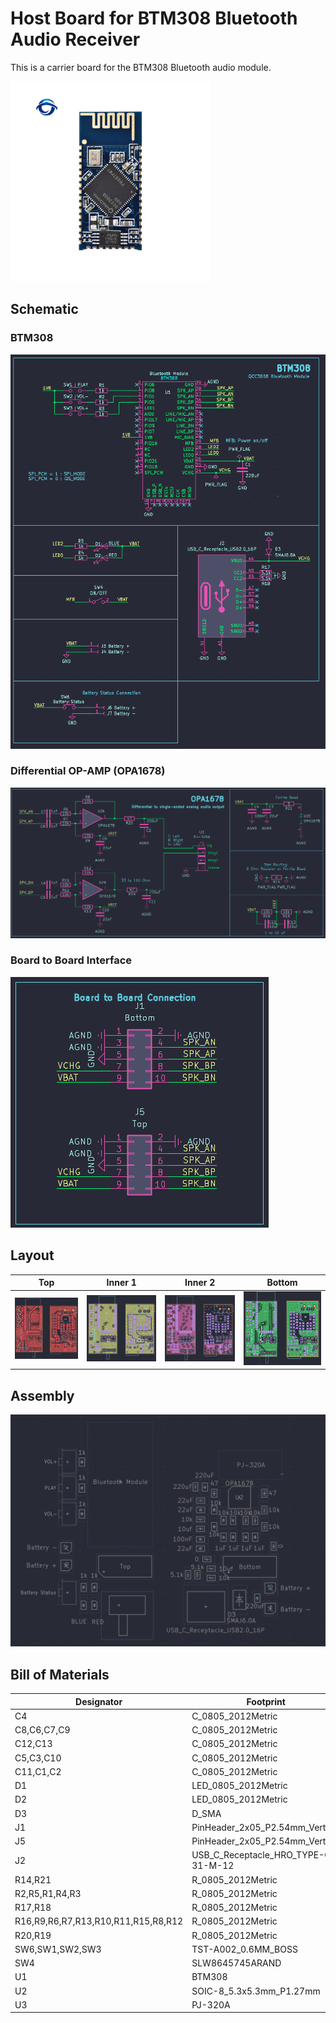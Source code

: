 #  Host Board for BTM308 Bluetooth Audio Receiver

This is a carrier board for the BTM308 Bluetooth audio module.


<img alt="BTM308-module" src="images\btm308.png" width="320">

## Schematic

### BTM308

<img alt="BTM308-schematic" src="images/BTM308-schematic.png" width="520">

### Differential OP-AMP (OPA1678)

<img alt="opa1678-schematic" src="images/opa1678-schematic.png" width="960" >

### Board to Board Interface

<img alt="board-to-board-schematic" src="images/board-to-board-schematic.png" >


## Layout

| Top | Inner 1 | Inner 2 | Bottom |
|---|---|---|---|
| <img alt="top-layout" src="images/top-layout.png"/> | <img alt="inner1-layout" src="images/inner1-layout.png" />  | <img alt="inner2-layout" src="images/inner2-layout.png" /> | <img alt="bottom-layout" src="images/bottom-layout.png" /> |


## Assembly

<img alt="fab" src="images/fab.png" >


## Bill of Materials

| Designator		| Footprint								| Qty. 	| Designation		|
| --- 				| --- 									| ---	| --- 				|
| C4				| C_0805_2012Metric						| 1		| 100nF				|
| C8,C6,C7,C9		| C_0805_2012Metric						| 4		| 1uF				|
| C12,C13			| C_0805_2012Metric						| 2		| 10uf				|
| C5,C3,C10			| C_0805_2012Metric						| 3		| 22uF				|
| C11,C1,C2			| C_0805_2012Metric						| 3		| 220uF				|
| D1				| LED_0805_2012Metric					| 1		| BLUE				|
| D2				| LED_0805_2012Metric					| 1		| RED				|
| D3				| D_SMA									| 1		| SMAJ6.0A			|
| J1				| PinHeader_2x05_P2.54mm_Vertical		| 1		| Bottom			|
| J5				| PinHeader_2x05_P2.54mm_Vertical		| 1		| Top				|
| J2				| USB_C_Receptacle_HRO_TYPE-C-31-M-12	| 1		| USB_C_Receptacle_USB2.0_16P |
| R14,R21			| R_0805_2012Metric						| 2		| 0R / Ferrite Bead	|
| R2,R5,R1,R4,R3	| R_0805_2012Metric 					| 5		| 1k				|
| R17,R18			| R_0805_2012Metric 					| 2		| 5.1k				|
| R16,R9,R6,R7,R13,R10,R11,R15,R8,R12 | R_0805_2012Metric 	| 10	| 10k				|
| R20,R19			| R_0805_2012Metric 					| 2		| 47				|
| SW6,SW1,SW2,SW3	| TST-A002_0.6MM_BOSS					| 4		| Battery Status, PLAY, VOL+/-	|
| SW4				| SLW8645745ARAND						| 1		| ON/OFF			|
| U1				| BTM308								| 1		| Bluetooth Module	|
| U2				| SOIC-8_5.3x5.3mm_P1.27mm				| 1		| OPA1678 OP-AMP    |
| U3				| PJ-320A								| 1		| PJ-320A Audio     |

